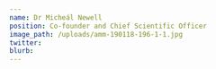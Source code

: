 ```yaml
---
name: Dr Micheál Newell
position: Co-founder and Chief Scientific Officer
image_path: /uploads/amm-190118-196-1-1.jpg
twitter:
blurb:
---
```

